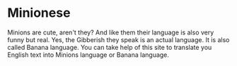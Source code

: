 # Minionese
Minions are cute, aren't they? And like them their language is also very funny but real. Yes, the Gibberish they speak is an actual language. It is also called Banana language. You can take help of this site to translate you English text into Minions language or Banana language.
